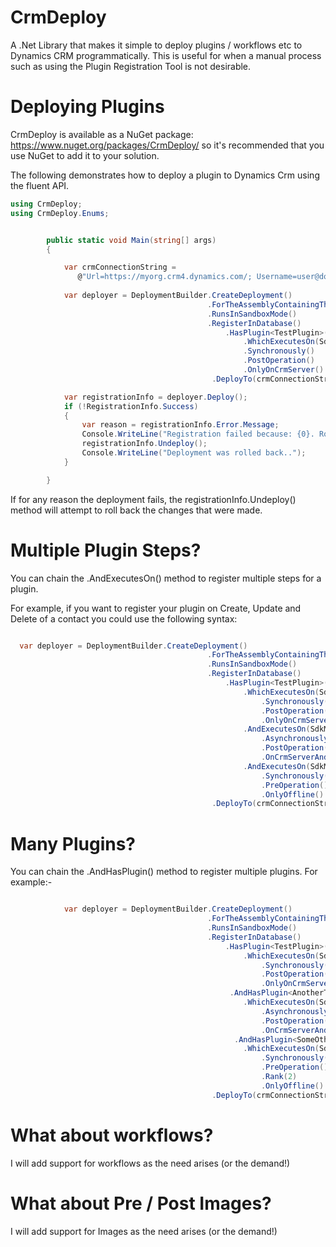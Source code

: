 CrmDeploy
=========

A .Net Library that makes it simple to deploy plugins / workflows etc to Dynamics CRM programmatically. This is useful for when a manual process such as using the Plugin Registration Tool is not desirable.

# Deploying Plugins

CrmDeploy is available as a NuGet package: https://www.nuget.org/packages/CrmDeploy/ so it's recommended that you use NuGet to add it to your solution.

The following demonstrates how to deploy a plugin to Dynamics Crm using the fluent API.

```csharp
using CrmDeploy;
using CrmDeploy.Enums;


        public static void Main(string[] args)
        {

            var crmConnectionString =
               @"Url=https://myorg.crm4.dynamics.com/; Username=user@domain.onmicrosoft.com; Password=password; DeviceID=mydevice-dd9f6b7b2e6d; DevicePassword=password";
           
            var deployer = DeploymentBuilder.CreateDeployment()
                                            .ForTheAssemblyContainingThisPlugin<TestPlugin>("Test plugin assembly")
                                            .RunsInSandboxMode()
                                            .RegisterInDatabase()
                                                .HasPlugin<TestPlugin>()
                                                    .WhichExecutesOn(SdkMessageNames.Create, "contact")
                                                    .Synchronously()
                                                    .PostOperation()
                                                    .OnlyOnCrmServer()
                                             .DeployTo(crmConnectionString);

            var registrationInfo = deployer.Deploy();
            if (!RegistrationInfo.Success)
            {
                var reason = registrationInfo.Error.Message;
                Console.WriteLine("Registration failed because: {0}. Rolling deployment back.", reason);
                registrationInfo.Undeploy();
                Console.WriteLine("Deployment was rolled back..");
            }

        }

```

If for any reason the deployment fails, the registrationInfo.Undeploy() method will attempt to roll back the changes that were made.
                

# Multiple Plugin Steps?

You can chain the .AndExecutesOn() method to register multiple steps for a plugin.

For example, if you want to register your plugin on Create, Update and Delete of a contact you could use the following syntax: 

```csharp

  var deployer = DeploymentBuilder.CreateDeployment()
                                            .ForTheAssemblyContainingThisPlugin<TestPlugin>("Test plugin assembly")
                                            .RunsInSandboxMode()
                                            .RegisterInDatabase()
                                                .HasPlugin<TestPlugin>()
                                                    .WhichExecutesOn(SdkMessageNames.Create, "contact")
                                                        .Synchronously()
                                                        .PostOperation()
                                                        .OnlyOnCrmServer()
                                                    .AndExecutesOn(SdkMessageNames.Update, "contact")
                                                        .Asynchronously()
                                                        .PostOperation()
                                                        .OnCrmServerAndOffline()
                                                    .AndExecutesOn(SdkMessageNames.Delete, "contact")
                                                        .Synchronously()
                                                        .PreOperation()
                                                        .OnlyOffline()
                                             .DeployTo(crmConnectionString.ConnectionString);
```

# Many Plugins?

You can chain the .AndHasPlugin() method to register multiple plugins. For example:-


```csharp

            var deployer = DeploymentBuilder.CreateDeployment()
                                            .ForTheAssemblyContainingThisPlugin<TestPlugin>("Test plugin assembly")
                                            .RunsInSandboxMode()
                                            .RegisterInDatabase()
                                                .HasPlugin<TestPlugin>()
                                                    .WhichExecutesOn(SdkMessageNames.Create, "contact")
                                                        .Synchronously()
                                                        .PostOperation()
                                                        .OnlyOnCrmServer()
                                                 .AndHasPlugin<AnotherTestPlugin>()
                                                    .WhichExecutesOn(SdkMessageNames.Update, "account")
                                                        .Asynchronously()
                                                        .PostOperation()
                                                        .OnCrmServerAndOffline()
                                                  .AndHasPlugin<SomeOtherPlugin>()
                                                    .WhichExecutesOn(SdkMessageNames.Associate, "my_custent", "my_otherent")
                                                        .Synchronously()
                                                        .PreOperation()
                                                        .Rank(2)
                                                        .OnlyOffline()
                                             .DeployTo(crmConnectionString.ConnectionString);

```

# What about workflows?

I will add support for workflows as the need arises (or the demand!)

# What about Pre / Post Images?

I will add support for Images as the need arises (or the demand!)
